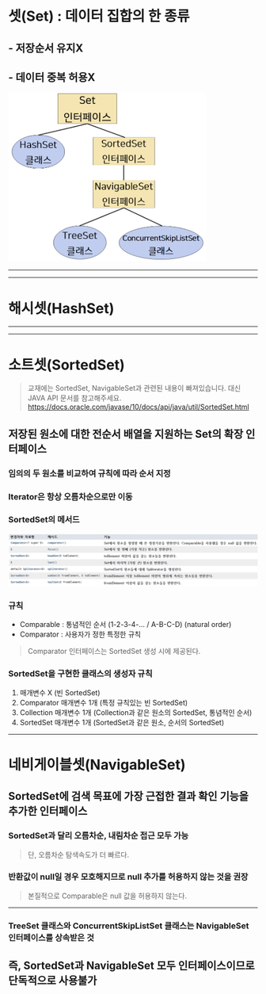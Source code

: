 셋(Set) : 데이터 집합의 한 종류
========
## - 저장순서 유지X 
## - 데이터 중복 허용X 

<img src=".\SetEdit.PNG" alt="셋 상속도" width = 400>

--------------
--------------
해시셋(HashSet)
==============




--------------
--------------

소트셋(SortedSet)
==============
>교재에는 SortedSet, NavigableSet과 관련된 내용이 빠져있습니다. 대신 JAVA API 문서를 참고해주세요.  
https://docs.oracle.com/javase/10/docs/api/java/util/SortedSet.html

## 저장된 원소에 대한 **전순서** 배열을 지원하는 Set의 **확장 인터페이스**
### 임의의 두 **원소를 비교하여 규칙에 따라 순서** 지정
### Iterator은 항상 **오름차순**으로만 이동

### SortedSet의 메서드
<img src=".\SortedSet methods.PNG" alt="소트셋 메서드" width = 1100>

### 규칙
- Comparable : 통념적인 순서 (1-2-3-4-... / A-B-C-D) (natural order)
- Comparator : 사용자가 정한 특정한 규칙
>Comparator 인터페이스는 SortedSet 생성 시에 제공된다.

### SortedSet을 구현한 클래스의 생성자 규칙
1. 매개변수 X (빈 SortedSet)
2. Comparator 매개변수 1개 (특정 규칙있는 빈 SortedSet)
3. Collection 매개변수 1개 (Collection과 같은 원소의 SortedSet, 통념적인 순서)
4. SortedSet 매개변수 1개 (SortedSet과 같은 원소, 순서의 SortedSet)

----------------------

네비게이블셋(NavigableSet)
==============

## SortedSet에 **검색 목표에 가장 근접한 결과** 확인 기능을 추가한 **인터페이스**
### SortedSet과 달리 **오름차순, 내림차순** 접근 모두 가능

>단, 오름차순 탐색속도가 더 빠르다.

### 반환값이 null일 경우 모호해지므로 null 추가를 허용하지 않는 것을 권장
>본질적으로 Comparable은 null 값을 허용하지 않는다.

--------------

### TreeSet **클래스**와 ConcurrentSkipListSet **클래스**는 NavigableSet **인터페이스**를 상속받은 것  
  
   
## 즉, SortedSet과 NavigableSet 모두 **인터페이스**이므로 단독적으로 사용불가
